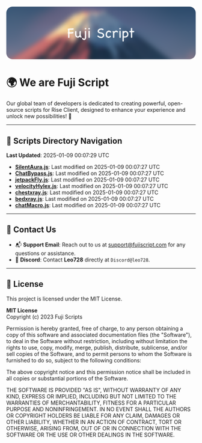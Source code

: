 ![Banner](.github/b.webp)

# 🌍 **We are Fuji Script**

Our global team of developers is dedicated to creating powerful, open-source scripts for Rise Client, designed to enhance your experience and unlock new possibilities! 🌟

---
<!-- SCRIPTS_NAVIGATION_START -->
## 📂 **Scripts Directory Navigation**

**Last Updated**: 2025-01-09 00:07:29 UTC

- **[SilentAura.js](scripts/SilentAura.js)**: Last modified on 2025-01-09 00:07:27 UTC
- **[ChatBypass.js](scripts/ChatBypass.js)**: Last modified on 2025-01-09 00:07:27 UTC
- **[jetpackFly.js](scripts/jetpackFly.js)**: Last modified on 2025-01-09 00:07:27 UTC
- **[velocityHylex.js](scripts/velocityHylex.js)**: Last modified on 2025-01-09 00:07:27 UTC
- **[chestxray.js](scripts/chestxray.js)**: Last modified on 2025-01-09 00:07:27 UTC
- **[bedxray.js](scripts/bedxray.js)**: Last modified on 2025-01-09 00:07:27 UTC
- **[chatMacro.js](scripts/chatMacro.js)**: Last modified on 2025-01-09 00:07:27 UTC

<!-- SCRIPTS_NAVIGATION_END -->

---

## 💬 **Contact Us**  
- 📬 **Support Email**: Reach out to us at [support@fujiscript.com](mailto:support@fujiscript.com) for any questions or assistance.  
- 💬 **Discord**: Contact **Leo728** directly at `Discord@leo728`.

---

## 📜 **License**

This project is licensed under the MIT License.  

**MIT License**  
Copyright (c) 2023 Fuji Scripts  

Permission is hereby granted, free of charge, to any person obtaining a copy of this software and associated documentation files (the "Software"), to deal in the Software without restriction, including without limitation the rights to use, copy, modify, merge, publish, distribute, sublicense, and/or sell copies of the Software, and to permit persons to whom the Software is furnished to do so, subject to the following conditions:  

The above copyright notice and this permission notice shall be included in all copies or substantial portions of the Software.  

THE SOFTWARE IS PROVIDED "AS IS", WITHOUT WARRANTY OF ANY KIND, EXPRESS OR IMPLIED, INCLUDING BUT NOT LIMITED TO THE WARRANTIES OF MERCHANTABILITY, FITNESS FOR A PARTICULAR PURPOSE AND NONINFRINGEMENT. IN NO EVENT SHALL THE AUTHORS OR COPYRIGHT HOLDERS BE LIABLE FOR ANY CLAIM, DAMAGES OR OTHER LIABILITY, WHETHER IN AN ACTION OF CONTRACT, TORT OR OTHERWISE, ARISING FROM, OUT OF OR IN CONNECTION WITH THE SOFTWARE OR THE USE OR OTHER DEALINGS IN THE SOFTWARE.  
